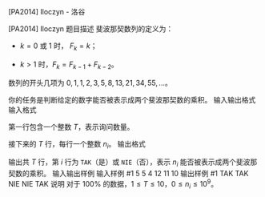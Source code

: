 



[PA2014] Iloczyn - 洛谷














[PA2014] Iloczyn
题目描述
斐波那契数列的定义为：
 
- $k=0$ 或 $1$ 时， $F_k=k$；

- $k>1$ 时，$F_k=F_{k-1}+F_{k-2}$。

数列的开头几项为 $0,1,1,2,3,5,8,13,21,34,55,…$。

你的任务是判断给定的数字能否被表示成两个斐波那契数的乘积。
输入输出格式
输入格式

第一行包含一个整数 $T$，表示询问数量。

接下来的 $T$ 行，每行一个整数 $n_i$。
输出格式

输出共 $T$ 行，第 $i$ 行为 `TAK`（是）或 `NIE`（否），表示 $n_i$ 能否被表示成两个斐波那契数的乘积。
输入输出样例
输入样例 #1
5
5
4
12
11
10
输出样例 #1
TAK
TAK
NIE
NIE
TAK
说明
对于 $100\%$ 的数据，$1\le T\le 10$，$0\le n_i\le 10^9$。






